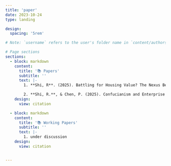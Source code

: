 ```yaml
---
title: 'paper'
date: 2023-10-24
type: landing

design:
  spacing: '5rem'

# Note: `username` refers to the user's folder name in `content/authors/`

# Page sections
sections:
  - block: markdown
    content:
      title: '📚 Papers'
      subtitle: ''
      text: |-
        1. **Shi, R**. (2025). Battling for Housing Value? The Nexus Between U.S. Presidential Elections and County-Level Housing Market Prices. *Under Review*, **The B.E. Journal of Economic Analysis and Policy** (preprint version available at SocArcXiv doi: https://doi.org/10.31235/osf.io/d9tvz_v2)

        2. **Shi, R.**, & Chen, P. (2025). Confucianism and Enterprise Assumption of Risk. *Forthcoming (in December 2025)*, **The Journal of Risk Management and Insurance** (preprint version available at SocArcXiv doi: https://doi.org/10.31235/osf.io/abhse_v2)
    design:
      view: citation

  - block: markdown
    content:
      title: '📚 Working Papers'
      subtitle: ''
      text: |-
        1. under discussion
    design:
      view: citation


---
```

